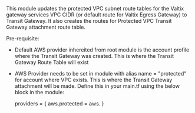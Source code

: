 This module updates the protected VPC subnet route tables for the Valtix gateway services VPC CIDR (or default route for Valtix Egress Gateway) to Transit Gateway.  It also creates the routes for Protected VPC Transit Gateway attachment route table.

Pre-requisite:
- Default AWS provider inhereited from root module is the account profile where the Transit Gateway was created. This is where the Transit Gateway Route Table will exist
- AWS Provider needs to be set in module with alias name = "protected" for account where VPC exists. This is where the Transit Gateway attachment will be made. Define this in your main.tf using the below block in the module:

  providers = {
    aws.protected = aws.<alias>
  }


